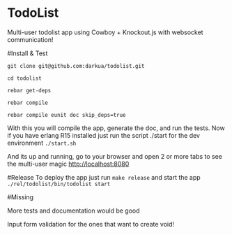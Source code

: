 # TodoList
Multi-user todolist app using Cowboy + Knockout.js with websocket communication!

#Install & Test
<p><code>git clone git@github.com:darkua/todolist.git</code></p>
<p><code>cd todolist</code></p>
<p><code>rebar get-deps</code></p>
<p><code>rebar compile</code></p>
<p><code>rebar compile eunit doc skip_deps=true</code></p>

With this you will compile the app, generate the doc, and run the tests.
Now if you have erlang R15 installed just run the script ./start for the dev environment
<code>./start.sh</code>

And its up and running, go to your browser and open 2 or more tabs to see the multi-user magic
<a href="http://localhost:8080">http://localhost:8080</a>

#Release
To deploy the app just run
<code>make release</code>
and start the app
<code>./rel/todolist/bin/todolist start</code>

#Missing
<p>More tests and documentation would be good</p>
<p>Input form validation for the ones that want to create void! </p>